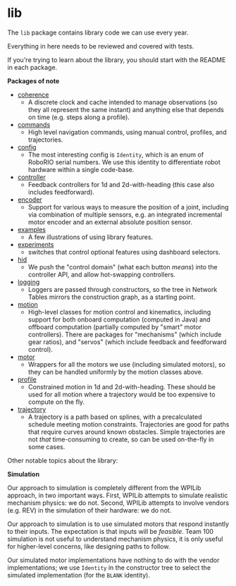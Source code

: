 # lib

The `lib` package contains library code we can use every year.

Everything in here needs to be reviewed and covered with tests.

If you're trying to learn about the library, you should start with the README in each package.

__Packages of note__

* [coherence](coherence/README.md)
  * A discrete clock and cache intended to manage observations (so they all represent the same instant) and anything else that depends on time (e.g. steps along a profile).
* [commands](commands/README.md)
  * High level navigation commands, using manual control, profiles, and trajectories.
* [config](config/README.md)
  * The most interesting config is `Identity`, which is an enum of RoboRIO
  serial numbers.  We use this identity to differentiate robot hardware within
  a single code-base.
* [controller](controller/README.md)
  * Feedback controllers for 1d and 2d-with-heading (this case also includes feedforward).
* [encoder](encoder.README.md)
  * Support for various ways to measure the position of a joint, including via combination of multiple sensors, e.g. an integrated incremental motor encoder and an external absolute position sensor.
* [examples](examples/README.md) 
  * A few illustrations of using library features.
* [experiments](experiments/README.md) 
  * switches that control optional features using dashboard selectors.
* [hid](hid/README.md) 
  * We push the "control domain" (what each button *means*) into the controller API, and allow hot-swapping controllers.
* [logging](logging/README.md) 
  * Loggers are passed through constructors, so the tree in Network Tables mirrors the construction graph, as a starting point.
* [motion](motion/README.md) 
  * High-level classes for motion control and kinematics, including support for both onboard computation (computed in Java) and offboard computation (partially computed by "smart" motor controllers).  There are packages for "mechanisms" (which include gear ratios), and "servos" (which include feedback and feedforward control).
* [motor](motor/README.md) 
  * Wrappers for all the motors we use (including simulated motors), so they can be handled uniformly by the motion classes above.
* [profile](profile/README.md)
  * Constrained motion in 1d and 2d-with-heading.  These should be used for all motion where a trajectory would be too expensive to compute on the fly.
* [trajectory](trajectory/README.md)
  * A trajectory is a path based on splines, with a precalculated schedule meeting motion constraints.  Trajectories are good for paths that require curves around known obstacles.  Simple trajectories are not *that* time-consuming to create, so can be used on-the-fly in some cases.

Other notable topics about the library:

__Simulation__

Our approach to simulation is completely different from the WPILib approach,
in two important ways. First, WPILib attempts to simulate realistic mechanism
physics: we do not.  Second, WPILib attempts to involve vendors (e.g. REV) in
the simulation of their hardware: we do not.

Our approach to simulation is to use simulated motors that respond instantly
to their inputs.  The expectation is that inputs will be _feasible_.  Team
100 simulation is not useful to understand mechanism physics, it is only
useful for higher-level concerns, like designing paths to follow.

Our simulated motor implementations have nothing to do with the vendor
implementations; we use `Identity` in the constructor tree to select the
simulated implementation (for the `BLANK` identity).